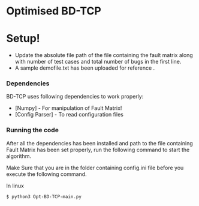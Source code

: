 # Optimised BD-TCP



# Setup!

  - Update the absolute file path of the file containing the fault matrix along with number of test cases and total number of bugs in the first line.
  - A sample demofile.txt has been uploaded for reference .



### Dependencies

BD-TCP uses following dependencies to work properly:

* [Numpy] - For manipulation of Fault Matrix!
* [Config Parser] - To read configuration files


### Running the code

After all the dependencies has been installed and path to the file containing Fault Matrix has been set properly, run the following command to start the algorithm.

Make Sure that you are in the folder containing config.ini file before you execute the following command.

In linux
```sh
$ python3 Opt-BD-TCP-main.py
```


